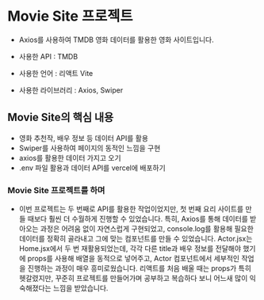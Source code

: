 # Movie Site 프로젝트

- Axios를 사용하여 TMDB 영화 데이터를 활용한 영화 사이트입니다.

- 사용한 API : TMDB

- 사용한 언어 : 리액트 Vite

- 사용한 라이브러리 : Axios, Swiper

## Movie Site의 핵심 내용

- 영화 추천작, 배우 정보 등 데이터 API를 활용
- Swiper를 사용하여 페이지의 동적인 느낌을 구현
- axios를 활용한 데이터 가지고 오기
- .env 파일 활용과 데이터 API를 vercel에 배포하기

### Movie Site 프로젝트를 하며
- 이번 프로젝트는 두 번째로 API를 활용한 작업이었지만, 첫 번째 요리 사이트를 만들 때보다 훨씬 더 수월하게 진행할 수 있었습니다. 특히, Axios를 통해 데이터를 받아오는 과정은 어려움 없이 자연스럽게 구현되었고, console.log를 활용해 필요한 데이터를 정확히 골라내고 그에 맞는 컴포넌트를 만들 수 있었습니다. Actor.jsx는 Home.jsx에서 두 번 재활용되었는데, 각각 다른 title과 배우 정보를 전달해야 했기에 props를 사용해 배열을 동적으로 넣어주고, Actor 컴포넌트에서 세부적인 작업을 진행하는 과정이 매우 흥미로웠습니다. 리액트를 처음 배울 때는 props가 특히 헷갈렸지만, 꾸준히 프로젝트를 만들어가며 공부하고 복습하다 보니 어느새 많이 익숙해졌다는 느낌을 받았습니다.
